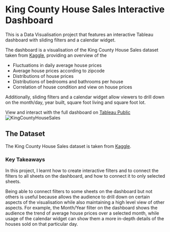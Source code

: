 # King County House Sales Interactive Dashboard

This is a Data Visualisation project that features an interactive Tableau dashboard with sliding filters and a calendar widget. 

The dashboard is a visualisation of the King County House Sales dataset taken from [Kaggle](https://www.kaggle.com/datasets/harlfoxem/housesalesprediction), providing an overview of the 
- Fluctuations in daily average house prices
- Average house prices according to zipcode
- Distributions of house prices
- Distributions of bedrooms and bathrooms per house
- Correlation of house condition and view on house prices

Additionally, sliding filters and a calendar widget allow viewers to drill down on the month/day, year built, square foot living and square foot lot.

View and interact with the full dashboard on [Tableau Public](https://public.tableau.com/app/profile/kuebiko/viz/KingCountyHouseSales_16911213453610/KingCountyHouseSales)
![KingCountyHouseSales](https://github.com/kuehbiko/KingCountyHouseSales-DataVisualiation/assets/88494428/5b84baba-989b-4d75-9d95-f0fa77e98d98)

## The Dataset
The King County House Sales dataset is taken from [Kaggle](https://www.kaggle.com/datasets/harlfoxem/housesalesprediction).

### Key Takeaways
In this project, I learnt how to create interactive filters and to connect the filters to all sheets on the dashboard, and how to connect it to only selected sheets. 

Being able to connect filters to some sheets on the dashboard but not others is useful because allows the audience to drill down on certain aspects of the visualisation while also maintaining a high level view of other aspects. For example, the Month/Year filter on the dashboard shows the audience the trend of average house prices over a selected month, while usage of the calendar widget can show them a more in-depth details of the houses sold on that particular day.
